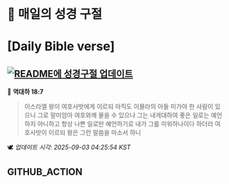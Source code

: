 # 🙏 매일의 성경 구절
# [Daily Bible verse]
## [![README에 성경구절 업데이트](https://github.com/DONGSUKA/first_test/actions/workflows/update-readme-bible.yml/badge.svg)](https://github.com/DONGSUKA/first_test/actions/workflows/update-readme-bible.yml)
<!-- START_BIBLE_VERSE -->
📖 **역대하 18:7**
> 이스라엘 왕이 여호사밧에게 이르되 아직도 이믈라의 아들 미가야 한 사람이 있으니 그로 말미암아 여호와께 물을 수 있으나 그는 내게대하여 좋은 일로는 예언하지 아니하고 항상 나쁜 일로만 예언하기로 내가 그를 미워하나이다 하더라 여호사밧이 이르되 왕은 그런 말씀을 마소서 하니

🕊️ _업데이트 시각: 2025-09-03 04:25:54 KST_
  <!-- END_BIBLE_VERSE -->
## GITHUB_ACTION

